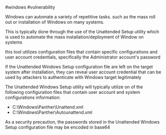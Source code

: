 #windows #vulnerability 

Windows can automate a variety of repetitive tasks. such as the mass roll out or installation of Windows on many systems.

This is typically done through the use of the Unattended Setup utility which is used to automate the mass installation/deployment of Window on systems

this tool utilizes configuration files that contain specific configurations and user account credentials, specifically the Administrator account's password

If the Unattended Windows Setup configuration file are left on the target system after installation, they can reveal user account credential that can be used by attackers to authenticate with Windows target legitimately

The Unattended Windows Setup utility will typically utilize on of the following configuration files that contain user account and system configurations information:
- C:\\Windows\Panther\Unattend.xml
- C:\\Windows\Panther\Autounattend.xml

As a security precaution, the passwords stored in the Unattended Windows Setup configuration file may be encoded in base64 
